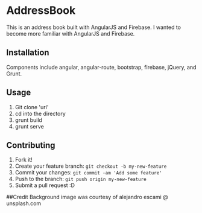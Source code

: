 # AddressBook

This is an address book built with AngularJS and Firebase. I wanted to become more familiar with AngularJS and Firebase.

## Installation

Components include angular, angular-route, bootstrap, firebase, jQuery, and Grunt.

## Usage
1. Git clone 'url'
2. cd into the directory
3. grunt build
4. grunt serve

## Contributing
1. Fork it!
2. Create your feature branch: `git checkout -b my-new-feature`
3. Commit your changes: `git commit -am 'Add some feature'`
4. Push to the branch: `git push origin my-new-feature`
5. Submit a pull request :D

##Credit
Background image was courtesy of alejandro escami @ unsplash.com
